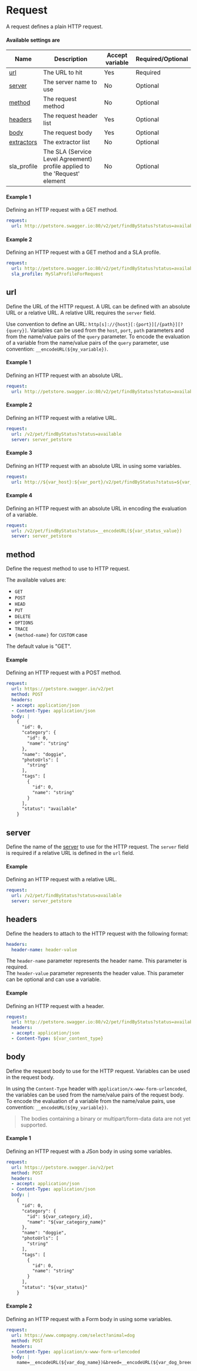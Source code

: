 # Request 

A request defines a plain HTTP request.

#### Available settings are

| Name                                | Description                                                                | Accept variable | Required/Optional |
| ----------------------------------- | -------------------------------------------------------------------------- | --------------- | ----------------- |
| [url](#url)                         | The URL to hit                                                             | Yes             | Required          |
| [server](#server)                   | The server name to use                                                     | No              | Optional          |
| [method](#method)                   | The request method                                                         | No              | Optional          |
| [headers](#headers)                 | The request header list                                                    | Yes             | Optional          |
| [body](#body)                       | The request body                                                           | Yes             | Optional          |
| [extractors](variable-extractor.md) | The extractor list                                                         | No              | Optional          |
| sla_profile                         | The SLA (Service Level Agreement) profile applied to the 'Request' element | No              | Optional          |

#### Example 1

Defining an HTTP request with a GET method.

```yaml
request:
  url: http://petstore.swagger.io:80/v2/pet/findByStatus?status=available
```

#### Example 2

Defining an HTTP request with a GET method and a SLA profile.

```yaml
request:
  url: http://petstore.swagger.io:80/v2/pet/findByStatus?status=available
  sla_profile: MySlaProfileForRequest
```

## url

Define the URL of the HTTP request. A URL can be defined with an absolute URL or a relative URL. A relative URL requires the `server` field.

Use convention to define an URL: `http[s]://{host}[:{port}][/{path}][?{query}]`. Variables can be used from the `host`, `port`, `path` parameters and from the name/value pairs of the `query` parameter. To encode the evaluation of a variable from the name/value pairs of the `query` parameter, use convention: `__encodeURL(${my_variable})`.

#### Example 1

Defining an HTTP request with an absolute URL.

```yaml
request:
  url: http://petstore.swagger.io:80/v2/pet/findByStatus?status=available
```

#### Example 2

Defining an HTTP request with a relative URL.

```yaml
request:
  url: /v2/pet/findByStatus?status=available
  server: server_petstore
```

#### Example 3

Defining an HTTP request with an absolute URL in using some variables.

```yaml
request:
  url: http://${var_host}:${var_port}/v2/pet/findByStatus?status=${var_status_value}
```

#### Example 4

Defining an HTTP request with an absolute URL in encoding the evaluation of a variable.

```yaml
request:
  url: /v2/pet/findByStatus?status=__encodeURL(${var_status_value})
  server: server_petstore
```

## method

Define the request method to use to HTTP request.

The available values are:
* `GET`
* `POST`
* `HEAD`
* `PUT`
* `DELETE`
* `OPTIONS`
* `TRACE`
* `{method-name}` for `CUSTOM` case

The default value is "GET".

#### Example

Defining an HTTP request with a POST method.

```yaml
request:
  url: https://petstore.swagger.io/v2/pet
  method: POST
  headers:
  - accept: application/json
  - Content-Type: application/json
  body: |
    {
      "id": 0,
      "category": {
        "id": 0,
        "name": "string"
      },
      "name": "doggie",
      "photoUrls": [
        "string"
      ],
      "tags": [
        {
          "id": 0,
          "name": "string"
        }
      ],
      "status": "available"
    }  
```

## server

Define the name of the [server](server.md) to use for the HTTP request. The `server` field is required if a relative URL is defined in the `url` field.

#### Example

Defining an HTTP request with a relative URL.

```yaml
request:
  url: /v2/pet/findByStatus?status=available
  server: server_petstore
```

## headers

Define the headers to attach to the HTTP request with the following format:

```yaml
headers: 
  header-name: header-value
```

The `header-name` parameter represents the header name. This parameter is required.<br> 
The `header-value` parameter represents the header value. This parameter can be optional and can use a variable.

#### Example

Defining an HTTP request with a header.

```yaml
request:
  url: http://petstore.swagger.io:80/v2/pet/findByStatus?status=available
  headers:
  - accept: application/json
  - Content-Type: ${var_content_type}
```

## body

Define the request body to use for the HTTP request. Variables can be used in the request body. 

In using the `Content-Type` header with `application/x-www-form-urlencoded`, the variables can be used from the name/value pairs of the request body. To encode the evaluation of a variable from the name/value pairs, use convention: `__encodeURL(${my_variable})`.

> The bodies containing a binary or multipart/form-data data are not yet supported. 

#### Example 1

Defining an HTTP request with a JSon body in using some variables.

```yaml
request:
  url: https://petstore.swagger.io/v2/pet
  method: POST
  headers:
  - accept: application/json
  - Content-Type: application/json
  body: |
    {
      "id": 0,
      "category": {
        "id": ${var_category_id},
        "name": "${var_category_name}"
      },
      "name": "doggie",
      "photoUrls": [
        "string"
      ],
      "tags": [
        {
          "id": 0,
          "name": "string"
        }
      ],
      "status": "${var_status}"
    }  
```

#### Example 2

Defining an HTTP request with a Form body in using some variables.

```yaml
request:
  url: https://www.compagny.com/select?animal=dog
  method: POST
  headers:
  - Content-Type: application/x-www-form-urlencoded
  body: |
    name=__encodeURL(${var_dog_name})&breed=__encodeURL(${var_dog_breed})
```



